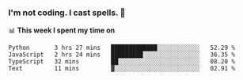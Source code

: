 ### I'm not coding. I cast spells. 🎩

📊 **This week I spent my time on**
<!--START_SECTION:waka-->
```text
Python       3 hrs 27 mins   █████████████░░░░░░░░░░░░   52.29 % 
JavaScript   2 hrs 24 mins   █████████░░░░░░░░░░░░░░░░   36.35 % 
TypeScript   32 mins         ██░░░░░░░░░░░░░░░░░░░░░░░   08.20 % 
Text         11 mins         ▓░░░░░░░░░░░░░░░░░░░░░░░░   02.91 % 
```
<!--END_SECTION:waka-->

